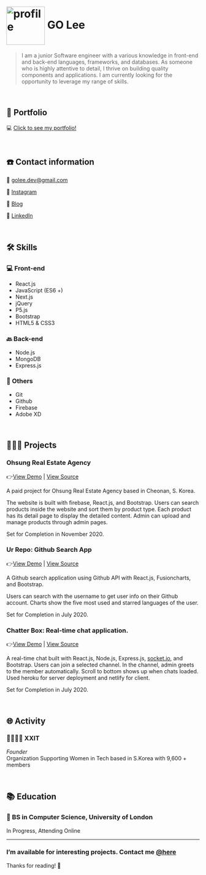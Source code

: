 
<h1 > <img src="https://user-images.githubusercontent.com/52603436/91978430-0d5b8880-ed5f-11ea-9b02-4df5d170e3e7.png" alt="profile" width="100px" align="center"> GO Lee </h1>

> I am a junior Software engineer with a various knowledge in front-end and back-end languages, frameworks, and databases. As someone who is highly attentive to detail, I thrive on building quality components and applications. I am currently looking for the opportunity to leverage my range of skills.



<br />

## 👋 Portfolio

💻  [Click to see my portfolio!](https://goleedev.github.io)

<br />

## ☎️ Contact information

📧 [golee.dev@gmail.com](mailto:golee.dev@gmail.com)

🤳 [Instagram](http://instagram.com/golee.dev)

📝 [Blog](https://goleedev-blog.netlify.app)

🔗 [LinkedIn](https://www.linkedin.com/in/goleedev/)

<br />

## 🛠 Skills

### 💻 Front-end

- React.js
- JavaScript (ES6 +)
- Next.js
- jQuery
- P5.js
- Bootstrap
- HTML5 & CSS3

### 🔙 Back-end

- Node.js
- MongoDB
- Express.js

### 👏 Others

- Git
- Github
- Firebase
- Adobe XD
  
<br/>

## **👩🏻‍💻** Projects


### Ohsung Real Estate Agency

👉[View Demo](https://www.5sungbds.com/) | [View Source](https://github.com/goleedev/ohsung-realestate)

A paid project for Ohsung Real Estate Agency based in Cheonan, S. Korea.

The website is built with firebase, React.js, and Bootstrap. Users can search products inside the website and sort them by product type. Each product has its detail page to display the detailed content. Admin can upload and manage products through admin pages.

Set for Completion in November 2020.

### Ur Repo: Github Search App

👉[View Demo](https://ur-repo.herokuapp.com/) [](https://github-search-goleedev.netlify.app/)| [View Source](https://github.com/goleedev/ur-repo) 

A Github search application using Github API with React.js, Fusioncharts, and Bootstrap. 

Users can search with the username to get user info on their Github account. Charts show the five most used and starred languages of the user.

Set for Completion in July 2020.

### Chatter Box: Real-time chat application.

👉[View Demo](http://chatter-box-goleedev.netlify.app) | [View Source](https://github.com/goleedev/chat-box)

A real-time chat built with React.js, Node.js, Express.js, [socket.io](http://socket.io), and Bootstrap.
Users can join a selected channel. In the channel, admin greets to the member automatically. Scroll to bottom shows up when chats loaded. Used heroku for server deployment and netlify for client.

Set for Completion in July 2020.

<br/>

## 🌐 Activity

### 👩‍👩‍👧‍👧 XXIT

*Founder* <br/>
Organization Supporting Women in Tech based in S.Korea with 9,600 + members 

<br/>

## 📚 Education

### 👾 BS in Computer Science, University of London

In Progress, Attending Online

---
### I’m available for interesting projects. Contact me [@here](mailto:golee.dev@gmail.com)

Thanks for reading! 👋
